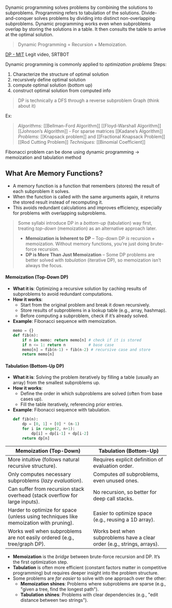 Dynamic programming solves problems by combining the solutions to subproblems. Programming refers to tabulation of the solutions.
Divide-and-conquer solves problems by dividing into distinct non-overlapping subproblems. Dynamic programming works even when subproblems overlap by storing the solutions in a table. It then consults the table to arrive at the optimal solution.

> Dynamic Programming = Recursion + Memoization. 

[DP - MIT](https://youtu.be/r4-cftqTcdI?feature=shared) Legit video, SRTBOT

Dynamic programming is commonly applied to *optimization problems*
Steps:
1. Characterize the structure of optimal solution
2. recursively define optimal solution
3. compute optimal solution (bottom up)
4. construct optimal solution from computed info

> DP is technically a DFS through a reverse subproblem Graph (think about it)

Ex:
> *Algorithms:*
> [[Bellman-Ford Algorithm]]
> [[Floyd-Warshall Algorithm]]
> [[Johnson’s Algorithm]] - For sparse matrices
> [[Kadane’s Algorithm]]
> *Problems:*
> [[Knapsack problem]] and [[Fractional Knapsack Problem]]
> [[Rod Cutting Problem]]
> *Techniques:*
> [[Binomial Coefficient]]


Fibonacci problem can be done using dynamic programming → memoization and tabulation method
## **What Are Memory Functions?**
- A memory function is a function that remembers (stores) the result of each subproblem it solves.
- When the function is called with the same arguments again, it returns the stored result instead of recomputing it.
- This avoids redundant calculations and improves efficiency, especially for problems with overlapping subproblems.

>Some syllabi introduce DP in a _bottom-up_ (tabulation) way first, treating _top-down_ (memoization) as an alternative approach later.
>- **Memoization is Inherent to DP** – Top-down DP _is_ recursion + memoization. Without memory functions, you’re just doing brute-force recursion.
>- **DP is More Than Just Memoization** – Some DP problems are better solved with _tabulation_ (iterative DP), so memoization isn’t always the focus.
#### **Memoization (Top-Down DP)**
- **What it is**: Optimizing a recursive solution by caching results of subproblems to avoid redundant computations.  
- **How it works**:  
  - Start from the original problem and break it down recursively.  
  - Store results of subproblems in a lookup table (e.g., array, hashmap).  
  - Before computing a subproblem, check if it’s already solved.  
- **Example**: Fibonacci sequence with memoization.  
  ```python
  memo = {}
  def fib(n):
      if n in memo: return memo[n] # check if it is stored
      if n <= 1: return n          # base case
      memo[n] = fib(n-1) + fib(n-2) # recursive case and store
      return memo[n]
  ```

#### **Tabulation (Bottom-Up DP)**
- **What it is**: Solving the problem iteratively by filling a table (usually an array) from the smallest subproblems up.  
- **How it works**:  
  - Define the order in which subproblems are solved (often from base cases up).  
  - Fill the table iteratively, referencing prior entries.  
- **Example**: Fibonacci sequence with tabulation.  
  ```python
  def fib(n):
      dp = [0, 1] + [0] * (n-1)
      for i in range(2, n+1):
          dp[i] = dp[i-1] + dp[i-2]
      return dp[n]
  ```

| **Memoization (Top-Down)** | **Tabulation (Bottom-Up)** |
|----------------------------|----------------------------|
| More intuitive (follows natural recursive structure). | Requires explicit definition of evaluation order. |
| Only computes necessary subproblems (*lazy evaluation*). | Computes *all* subproblems, even unused ones. |
| Can suffer from recursion stack overhead (stack overflow for large inputs). | No recursion, so better for deep call stacks. |
| Harder to optimize for space (unless using techniques like memoization with pruning). | Easier to optimize space (e.g., reusing a 1D array). |
| Works well when subproblems are not easily ordered (e.g., tree/graph DP). | Works best when subproblems have a clear order (e.g., strings, arrays). |

- **Memoization** is the *bridge* between brute-force recursion and DP. It’s the first optimization step.  
- **Tabulation** is often more efficient (constant factors matter in competitive programming) but requires deeper insight into the problem structure.  
- Some problems are *far easier* to solve with one approach over the other:  
  - **Memoization shines**: Problems where subproblems are sparse (e.g., "given a tree, find the longest path").  
  - **Tabulation shines**: Problems with clear dependencies (e.g., "edit distance between two strings").  

